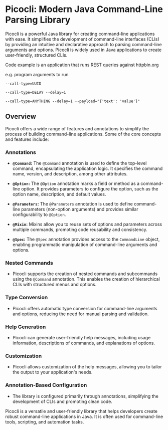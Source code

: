 # Picocli: Modern Java Command-Line Parsing Library

Picocli is a powerful Java library for creating command-line applications with ease. It simplifies the development of
command-line interfaces (CLIs) by providing an intuitive and declarative approach to parsing command-line arguments and
options. Picocli is widely used in Java applications to create user-friendly, structured CLIs.

Code example is an application that runs REST queries against httpbin.org

e.g. program arguments to run

`--call-type=UUID`

`--call-type=DELAY --delay=1`

`--call-type=ANYTHING --delay=1 --payload="{'text': 'value'}"`

## Overview

Picocli offers a wide range of features and annotations to simplify the process of building command-line applications.
Some of the core concepts and features include:

### Annotations

- **`@Command`:** The `@Command` annotation is used to define the top-level command, encapsulating the application
  logic. It specifies the command name, version, and description, among other attributes.

- **`@Option`:** The `@Option` annotation marks a field or method as a command-line option. It provides parameters to
  configure the option, such as the option name, description, and default values.

- **`@Parameters`:** The `@Parameters` annotation is used to define command-line parameters (non-option arguments) and
  provides similar configurability to `@Option`.

- **`@Mixin`:** Mixins allow you to reuse sets of options and parameters across multiple commands, promoting code
  reusability and consistency.

- **`@Spec`:** The `@Spec` annotation provides access to the `CommandLine` object, enabling programmatic manipulation of
  command-line arguments and options.

### Nested Commands

- Picocli supports the creation of nested commands and subcommands using the `@Command` annotation. This enables the
  creation of hierarchical CLIs with structured menus and options.

### Type Conversion

- Picocli offers automatic type conversion for command-line arguments and options, reducing the need for manual parsing
  and validation.

### Help Generation

- Picocli can generate user-friendly help messages, including usage information, descriptions of commands, and
  explanations of options.

### Customization

- Picocli allows customization of the help messages, allowing you to tailor the output to your application's needs.

### Annotation-Based Configuration

- The library is configured primarily through annotations, simplifying the development of CLIs and promoting clean code.

Picocli is a versatile and user-friendly library that helps developers create robust command-line applications in Java.
It is often used for command-line tools, scripting, and automation tasks.